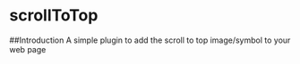 # scrollToTop

##Introduction
A simple plugin to add the scroll to top image/symbol to your web page
